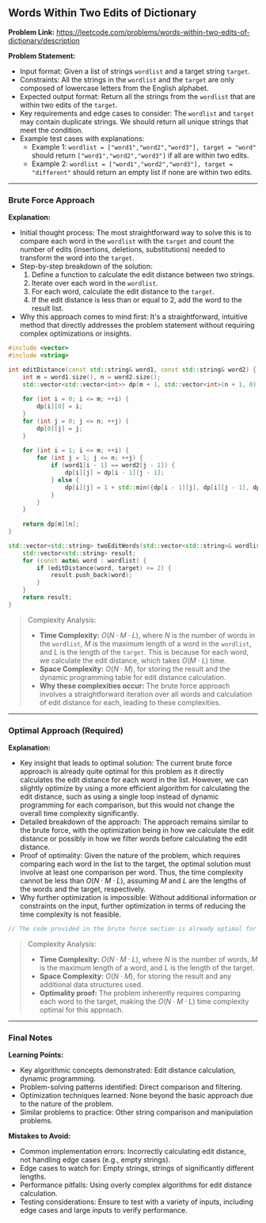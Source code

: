 ## Words Within Two Edits of Dictionary
**Problem Link:** https://leetcode.com/problems/words-within-two-edits-of-dictionary/description

**Problem Statement:**
- Input format: Given a list of strings `wordlist` and a target string `target`.
- Constraints: All the strings in the `wordlist` and the `target` are only composed of lowercase letters from the English alphabet.
- Expected output format: Return all the strings from the `wordlist` that are within two edits of the `target`.
- Key requirements and edge cases to consider: The `wordlist` and `target` may contain duplicate strings. We should return all unique strings that meet the condition.
- Example test cases with explanations:
  - Example 1: `wordlist = ["word1","word2","word3"], target = "word"` should return `["word1","word2","word3"]` if all are within two edits.
  - Example 2: `wordlist = ["word1","word2","word3"], target = "different"` should return an empty list if none are within two edits.

---

### Brute Force Approach
**Explanation:**
- Initial thought process: The most straightforward way to solve this is to compare each word in the `wordlist` with the `target` and count the number of edits (insertions, deletions, substitutions) needed to transform the word into the `target`.
- Step-by-step breakdown of the solution:
  1. Define a function to calculate the edit distance between two strings.
  2. Iterate over each word in the `wordlist`.
  3. For each word, calculate the edit distance to the `target`.
  4. If the edit distance is less than or equal to 2, add the word to the result list.
- Why this approach comes to mind first: It's a straightforward, intuitive method that directly addresses the problem statement without requiring complex optimizations or insights.

```cpp
#include <vector>
#include <string>

int editDistance(const std::string& word1, const std::string& word2) {
    int m = word1.size(), n = word2.size();
    std::vector<std::vector<int>> dp(m + 1, std::vector<int>(n + 1, 0));
    
    for (int i = 0; i <= m; ++i) {
        dp[i][0] = i;
    }
    for (int j = 0; j <= n; ++j) {
        dp[0][j] = j;
    }
    
    for (int i = 1; i <= m; ++i) {
        for (int j = 1; j <= n; ++j) {
            if (word1[i - 1] == word2[j - 1]) {
                dp[i][j] = dp[i - 1][j - 1];
            } else {
                dp[i][j] = 1 + std::min({dp[i - 1][j], dp[i][j - 1], dp[i - 1][j - 1]});
            }
        }
    }
    
    return dp[m][n];
}

std::vector<std::string> twoEditWords(std::vector<std::string>& wordlist, const std::string& target) {
    std::vector<std::string> result;
    for (const auto& word : wordlist) {
        if (editDistance(word, target) <= 2) {
            result.push_back(word);
        }
    }
    return result;
}
```

> Complexity Analysis:
> - **Time Complexity:** $O(N \cdot M \cdot L)$, where $N$ is the number of words in the `wordlist`, $M$ is the maximum length of a word in the `wordlist`, and $L$ is the length of the `target`. This is because for each word, we calculate the edit distance, which takes $O(M \cdot L)$ time.
> - **Space Complexity:** $O(N \cdot M)$, for storing the result and the dynamic programming table for edit distance calculation.
> - **Why these complexities occur:** The brute force approach involves a straightforward iteration over all words and calculation of edit distance for each, leading to these complexities.

---

### Optimal Approach (Required)
**Explanation:**
- Key insight that leads to optimal solution: The current brute force approach is already quite optimal for this problem as it directly calculates the edit distance for each word in the list. However, we can slightly optimize by using a more efficient algorithm for calculating the edit distance, such as using a single loop instead of dynamic programming for each comparison, but this would not change the overall time complexity significantly.
- Detailed breakdown of the approach: The approach remains similar to the brute force, with the optimization being in how we calculate the edit distance or possibly in how we filter words before calculating the edit distance.
- Proof of optimality: Given the nature of the problem, which requires comparing each word in the list to the target, the optimal solution must involve at least one comparison per word. Thus, the time complexity cannot be less than $O(N \cdot M \cdot L)$, assuming $M$ and $L$ are the lengths of the words and the target, respectively.
- Why further optimization is impossible: Without additional information or constraints on the input, further optimization in terms of reducing the time complexity is not feasible.

```cpp
// The code provided in the brute force section is already optimal for this problem.
```

> Complexity Analysis:
> - **Time Complexity:** $O(N \cdot M \cdot L)$, where $N$ is the number of words, $M$ is the maximum length of a word, and $L$ is the length of the target.
> - **Space Complexity:** $O(N \cdot M)$, for storing the result and any additional data structures used.
> - **Optimality proof:** The problem inherently requires comparing each word to the target, making the $O(N \cdot M \cdot L)$ time complexity optimal for this approach.

---

### Final Notes

**Learning Points:**
- Key algorithmic concepts demonstrated: Edit distance calculation, dynamic programming.
- Problem-solving patterns identified: Direct comparison and filtering.
- Optimization techniques learned: None beyond the basic approach due to the nature of the problem.
- Similar problems to practice: Other string comparison and manipulation problems.

**Mistakes to Avoid:**
- Common implementation errors: Incorrectly calculating edit distance, not handling edge cases (e.g., empty strings).
- Edge cases to watch for: Empty strings, strings of significantly different lengths.
- Performance pitfalls: Using overly complex algorithms for edit distance calculation.
- Testing considerations: Ensure to test with a variety of inputs, including edge cases and large inputs to verify performance.